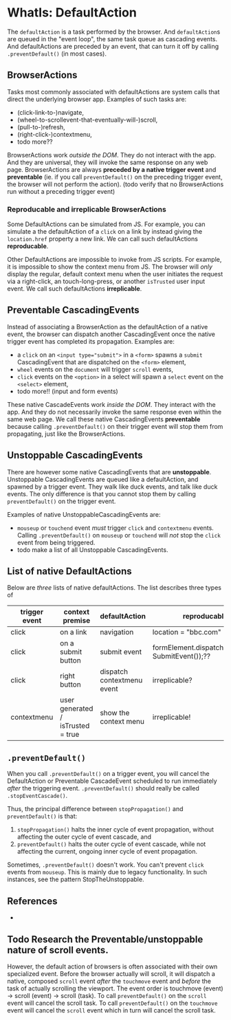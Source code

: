 # WhatIs: DefaultAction

The `defaultAction` is a task performed by the browser. And `defaultAction`s are queued in the "event loop", the same task queue as cascading events. And defaultActions are preceded by an event, that can turn it off by calling `.preventDefault()` (in most cases).

## BrowserActions 

Tasks most commonly associated with defaultActions are system calls that direct the underlying browser app. Examples of such tasks are:
 * (click-link-to-)navigate, 
 * (wheel-to-scrollevent-that-eventually-will-)scroll, 
 * (pull-to-)refresh, 
 * (right-click-)contextmenu,
 * todo more??

BrowserActions work *outside the DOM*. They do not interact with the app. And they are universal, they will invoke the same response on any web page. BrowserActions are always **preceded by a native trigger event** and **preventable** (ie. if you call `preventDefault()` on the preceding trigger event, the browser will not perform the action). (todo verify that no BrowserActions run without a preceding trigger event)

### Reproducable and irreplicable BrowserActions

Some DefaultActions can be simulated from JS. For example, you can simulate a the defaultAction of a `click` on a link by instead giving the `location.href` property a new link. We can call such defaultActions **reproducable**.

Other DefaultActions are impossible to invoke from JS scripts. For example, it is impossible to show the context menu from JS. The browser will *only* display the regular, default context menu when the user initiates the request via a right-click, an touch-long-press, or another `isTrusted` user input event. We call such defaultActions **irreplicable**.

## Preventable CascadingEvents
 
Instead of associating a BrowserAction as the defaultAction of a native event, the browser can dispatch another CascadingEvent once the native trigger event has completed its propagation. Examples are:
   * a `click` on an `<input type="submit">` in a `<form>` spawns a `submit` CascadingEvent that are dispatched on the `<form>` element,
   * `wheel` events on the `document` will trigger `scroll` events,
   * `click` events on the `<option>` in a select will spawn a `select` event on the `<select>` element,
   * todo more!! (input and form events)

These native CascadeEvents work *inside the DOM*. They interact with the app. And they do not necessarily invoke the same response even within the same web page. We call these native CascadingEvents **preventable** because calling `.preventDefault()` on their trigger event will stop them from propagating, just like the BrowserActions.

<code-demo src="demo/PreventableCascadingEvent.html"></code-demo>

## Unstoppable CascadingEvents

There are however some native CascadingEvents that are **unstoppable**. Unstoppable CascadingEvents are queued like a defaultAction, and spawned by a trigger event. They walk like duck events, and talk like duck events. The only difference is that you cannot stop them by calling `preventDefault()` on the trigger event.

Examples of native UnstoppableCascadingEvents are:
 *  `mouseup` or `touchend` event *must* trigger `click` and `contextmenu` events. Calling `.preventDefault()` on `mouseup` or `touchend` will *not* stop the `click` event from being triggered.
 *  todo make a list of all Unstoppable CascadingEvents.

## List of native DefaultActions

Below are *three* lists of native defaultActions. The list describes three types of  

trigger event | context premise | defaultAction | reproducable
---|---|---|---
click | on a link | navigation | location = "bbc.com"
click | on a submit button | submit event | formElement.dispatchEvent(new SubmitEvent());??
click | right button | dispatch contextmenu event | irreplicable?
contextmenu | user generated / isTrusted = true | show the context menu | irreplicable!

## `.preventDefault()`

When you call `.preventDefault()` on a trigger event, you will cancel the DefaultAction or Preventable CascadeEvent scheduled to run immediately *after* the triggering event. `.preventDefault()` should really be called `.stopEventCascade()`.

Thus, the principal difference between `stopPropagation()` and `preventDefault()` is that:
 1. `stopPropagation()` halts the inner cycle of event propagation, without affecting the outer cycle of event cascade, and 
 2. `preventDefault()` halts the outer cycle of event cascade, while not affecting the current, ongoing inner cycle of event propagation.

Sometimes, `.preventDefault()` doesn't work. You can't prevent `click` events from `mouseup`. This is mainly due to legacy functionality. In such instances, see the pattern StopTheUnstoppable.  

## References

 * 
  
 ## Todo Research the Preventable/unstoppable nature of scroll events.

However, the default action of browsers is often associated with their own specialized event. Before the browser actually will scroll, it will dispatch a native, composed `scroll` event *after* the `touchmove` event and *before* the task of actually scrolling the viewport. The event order is touchmove (event) -> scroll (event) -> scroll (task). To call `preventDefault()` on the `scroll` event will cancel the scroll task. To call `preventDefault()` on the `touchmove` event will cancel the `scroll` event which in turn will cancel the scroll task.
 

